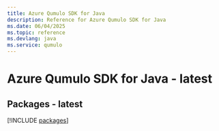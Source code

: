```yaml
---
title: Azure Qumulo SDK for Java
description: Reference for Azure Qumulo SDK for Java
ms.date: 06/04/2025
ms.topic: reference
ms.devlang: java
ms.service: qumulo
---
```

# Azure Qumulo SDK for Java - latest
## Packages - latest
[!INCLUDE [packages](qumulo-index.md)]